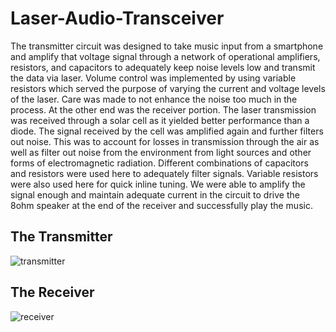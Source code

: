 # Laser-Audio-Transceiver
The transmitter circuit was designed to take music input from a smartphone and amplify that voltage signal through a network of operational amplifiers, resistors, and capacitors to adequately keep noise levels low and transmit the data via laser. Volume control was implemented by using variable resistors which served the purpose of varying the current and voltage levels of the laser. Care was made to not enhance the noise too much in the process.  At the other end was the receiver portion. The laser transmission was received through a solar cell as it yielded better performance than a diode. The signal received by the cell was amplified again and further filters out noise. This was to account for losses in transmission through the air as well as filter out noise from the environment from light sources and other forms of electromagnetic radiation. Different combinations of capacitors and resistors were used here to adequately filter signals. Variable resistors were also used here for quick inline tuning. We were able to amplify the signal enough and maintain adequate current in the circuit to drive the 8ohm speaker at the end of the receiver and successfully play the music.


## The Transmitter

![transmitter](https://user-images.githubusercontent.com/65378020/118413256-55f86f00-b66c-11eb-9ad4-0948c46e41ce.jpg)


## The Receiver 

![receiver](https://user-images.githubusercontent.com/65378020/118413572-06b33e00-b66e-11eb-8ade-971f994af8f2.jpg)


